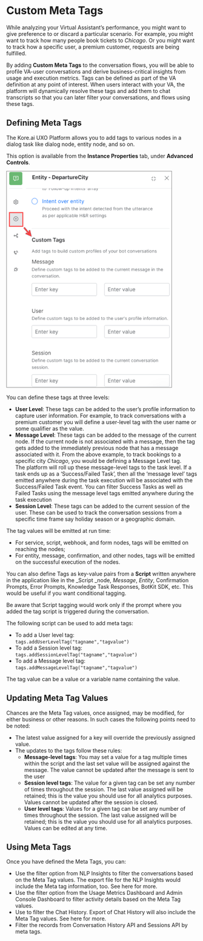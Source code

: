 # **Custom Meta Tags**

While analyzing your Virtual Assistant’s performance, you might want to give preference to or discard a particular scenario. For example, you might want to track how many people book tickets to _Chicago_. Or you might want to track how a specific user, a premium customer, requests are being fulfilled.

By adding **Custom Meta Tags** to the conversation flows, you will be able to profile VA-user conversations and derive business-critical insights from usage and execution metrics. Tags can be defined as part of the VA definition at any point of interest. When users interact with your VA, the platform will dynamically resolve these tags and add them to chat transcripts so that you can later filter your conversations, and flows using these tags.


## Defining Meta Tags

The Kore.ai UXO Platform allows you to add tags to various nodes in a dialog task like dialog node, entity node, and so on.

This option is available from the **Instance Properties** tab, under **Advanced Controls**.

<img src="../images/defining-meta-tags.png" alt="Defining Meta Tags" title="Defining Meta Tags" style="border: 1px solid gray; zoom:80%;">


You can define these tags at three levels:


* **User Level**: These tags can be added to the user’s profile information to capture user information. For example, to track conversations with a premium customer you will define a user-level tag with the user name or some qualifier as the value.
* **Message Level**: These tags can be added to the message of the current node. If the current node is not associated with a message, then the tag gets added to the immediately previous node that has a message associated with it. From the above example, to track bookings to a specific city _Chicago_, you would be defining a Message Level tag. \
The platform will roll up these message-level tags to the task level. If a task ends up as a ‘Success/Failed Task’, then all the ‘message level’ tags emitted anywhere during the task execution will be associated with the Success/Failed Task event. You can filter Success Tasks as well as Failed Tasks using the message level tags emitted anywhere during the task execution
* **Session Level**: These tags can be added to the current session of the user. These can be used to track the conversation sessions from a specific time frame say holiday season or a geographic domain.

The tag values will be emitted at run time:



* For service, script, webhook, and form nodes, tags will be emitted on reaching the nodes;
* For entity, message, confirmation, and other nodes, tags will be emitted on the successful execution of the nodes.

You can also define Tags as key-value pairs from a **Script** written anywhere in the application like in the _Script _node, _Message_, _Entity_, Confirmation Prompts, Error Prompts, Knowledge Task Responses, BotKit SDK, etc. This would be useful if you want conditional tagging.

Be aware that Script tagging would work only if the prompt where you added the tag script is triggered during the conversation.

The following script can be used to add meta tags:



* To add a User level tag: \
`tags.addUserLevelTag("tagname","tagvalue")`
* To add a Session level tag: \
`tags.addSessionLevelTag("tagname","tagvalue")`
* To add a Message level tag: \
`tags.addMessageLevelTag("tagname","tagvalue")`

The tag value can be a value or a variable name containing the value.


## Updating Meta Tag Values

Chances are the Meta Tag values, once assigned, may be modified, for either business or other reasons. In such cases the following points need to be noted:



* The latest value assigned for a key will override the previously assigned value.
* The updates to the tags follow these rules:
    * **Message-level tags**: You may set a value for a tag multiple times within the script and the last set value will be assigned against the message. The value cannot be updated after the message is sent to the user
    * **Session level tags**: The value for a given tag can be set any number of times throughout the session. The last value assigned will be retained; this is the value you should use for all analytics purposes. Values cannot be updated after the session is closed.
    * **User level tags**: Values for a given tag can be set any number of times throughout the session. The last value assigned will be retained; this is the value you should use for all analytics purposes. Values can be edited at any time.


## Using Meta Tags

Once you have defined the Meta Tags, you can:



* Use the filter option from NLP Insights to filter the conversations based on the Meta Tag values. The export file for the NLP Insights would include the Meta tag information, too. See here for more.
* Use the filter option from the Usage Metrics Dashboard and Admin Console Dashboard to filter activity details based on the Meta Tag values.
* Use to filter the Chat History. Export of Chat History will also include the Meta Tag values. See here for more.
* Filter the records from Conversation History API and Sessions API by meta tags.